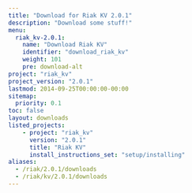 ```yaml
---
title: "Download for Riak KV 2.0.1"
description: "Download some stuff!"
menu:
  riak_kv-2.0.1:
    name: "Download Riak KV"
    identifier: "download_riak_kv"
    weight: 101
    pre: download-alt
project: "riak_kv"
project_version: "2.0.1"
lastmod: 2014-09-25T00:00:00-00:00
sitemap:
  priority: 0.1
toc: false
layout: downloads
listed_projects:
    - project: "riak_kv"
      version: "2.0.1"
      title: "Riak KV"
      install_instructions_set: "setup/installing"
aliases:
  - /riak/2.0.1/downloads
  - /riak/kv/2.0.1/downloads
---
```

